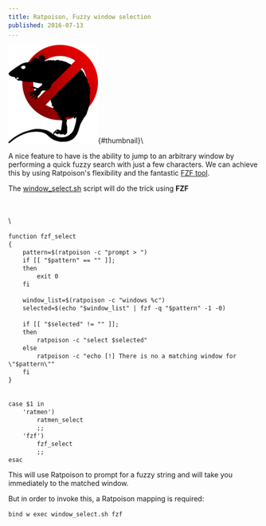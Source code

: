 ```yaml
---
title: Ratpoison, Fuzzy window selection
published: 2016-07-13
...
```


![](/img/ratfuzzy/thumbnail.png){#thumbnail}\

A nice feature to have is the ability to jump to an arbitrary window by
performing a quick fuzzy search with just a few characters. We can achieve
this by using Ratpoison's flexibility and the fantastic [FZF
tool](https://github.com/junegunn/fzf).

The
[window_select.sh](https://github.com/alx741/dotfiles/blob/master/scripts/.scripts/ratpoison/window_select.sh)
script will do the trick using **FZF**
<!--more-->
\
\
\

```SH
function fzf_select
{
    pattern=$(ratpoison -c "prompt > ")
    if [[ "$pattern" == "" ]];
    then
        exit 0
    fi

    window_list=$(ratpoison -c "windows %c")
    selected=$(echo "$window_list" | fzf -q "$pattern" -1 -0)

    if [[ "$selected" != "" ]];
    then
        ratpoison -c "select $selected"
    else
        ratpoison -c "echo [!] There is no a matching window for \"$pattern\""
    fi
}


case $1 in
    'ratmen')
        ratmen_select
        ;;
    'fzf')
        fzf_select
        ;;
esac
```

This will use Ratpoison to prompt for a fuzzy string and will take you
immediately to the matched window.

But in order to invoke this, a Ratpoison mapping is required:

    bind w exec window_select.sh fzf
